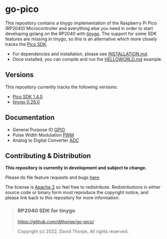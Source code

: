# go-pico

This repository contains a tinygo implementation of the Raspberry Pi Pico (RP2040) Microcontroller and everything else you need in order to start developing golang on the RP2040  with [tinygo](https://tinygo.org/). The support for some SDK features are missing in tinygo, so this is an alternative which more closely tracks the [Pico SDK](https://github.com/raspberrypi/pico-sdk).

  * For dependencies and installation, please see [INSTALLATION.md](doc/INSTALLATION.md).
  * Once installed, you can compile and run the [HELLOWORLD.md](doc/HELLOWORLD.md) example.

## Versions

This repository currently tracks the following versions:

   * [Pico SDK 1.4.0](https://github.com/raspberrypi/pico-sdk/tree/1.4.0)
   * [tinygo 0.26.0](https://github.com/tinygo-org/tinygo/tree/v0.26.0)

## Documentation

  * General Purpose IO [GPIO](GPIO.md)
  * Pulse Width Modulation [PWM](PWM.md)
  * Analog to Digital Converter [ADC](ADC.md)

## Contributing & Distribution

__This repository is currently in development and subject to change.__

Please do file feature requests and bugs [here](https://github.com/djthorpe/go-pico/issues).

The license is [Apache 2](LICENSE) so feel free to redistribute. Redistributions in either source
code or binary form must reproduce the copyright notice, and please link back to this
repository for more information:

> ### RP2040 SDK for tinygo
> https://github.com/djthorpe/go-pico/
>
> Copyright (c) 2022, David Thorpe, All rights reserved.


